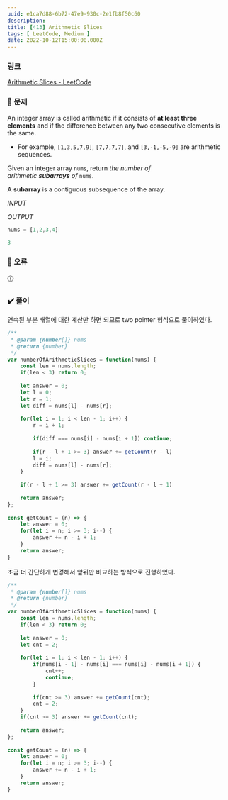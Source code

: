 ```yaml
---
uuid: e1ca7d88-6b72-47e9-930c-2e1fb8f50c60
description: 
title: [413] Arithmetic Slices
tags: [ LeetCode, Medium ]
date: 2022-10-12T15:00:00.000Z
---
```








### 링크

[Arithmetic Slices - LeetCode](https://leetcode.com/problems/arithmetic-slices/)

### 📝 문제

An integer array is called arithmetic if it consists of **at least three elements** and if the difference between any two consecutive elements is the same.

- For example, `[1,3,5,7,9]`, `[7,7,7,7]`, and `[3,-1,-5,-9]` are arithmetic sequences.

Given an integer array `nums`, return *the number of arithmetic **subarrays** of* `nums`.

A **subarray** is a contiguous subsequence of the array.

*INPUT*

*OUTPUT*

```jsx
nums = [1,2,3,4]
```

```jsx
3
```

### 🚨 오류

<aside>
🕧

</aside>

### ✔️ 풀이

연속된 부분 배열에 대한 계산만 하면 되므로 two pointer 형식으로 풀이하였다.

```jsx
/**
 * @param {number[]} nums
 * @return {number}
 */
var numberOfArithmeticSlices = function(nums) {
    const len = nums.length;
    if(len < 3) return 0;
    
    let answer = 0;
    let l = 0;
    let r = 1;
    let diff = nums[l] - nums[r];
    
    for(let i = 1; i < len - 1; i++) {
        r = i + 1;
        
        if(diff === nums[i] - nums[i + 1]) continue;
        
        if(r - l + 1 >= 3) answer += getCount(r - l)
        l = i;
        diff = nums[l] - nums[r];
    }
    
    if(r - l + 1 >= 3) answer += getCount(r - l + 1)
    
    return answer;
};
    
const getCount = (n) => {
    let answer = 0;
    for(let i = n; i >= 3; i--) {
        answer += n - i + 1;
    }
    return answer;
}
```

조금 더 간단하게 변경해서 앞뒤만 비교하는 방식으로 진행하였다.

```jsx
/**
 * @param {number[]} nums
 * @return {number}
 */
var numberOfArithmeticSlices = function(nums) {
    const len = nums.length;
    if(len < 3) return 0;
    
    let answer = 0;
    let cnt = 2;
    
    for(let i = 1; i < len - 1; i++) {
        if(nums[i - 1] - nums[i] === nums[i] - nums[i + 1]) {
            cnt++;
            continue;
        }
        
        if(cnt >= 3) answer += getCount(cnt);
        cnt = 2;
    }
    if(cnt >= 3) answer += getCount(cnt);
    
    return answer;
};
    
const getCount = (n) => {
    let answer = 0;
    for(let i = n; i >= 3; i--) {
        answer += n - i + 1;
    }
    return answer;
}
```